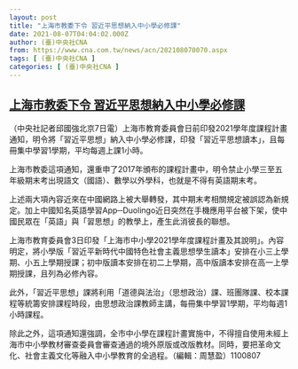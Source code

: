 ```yaml
---
layout: post
title: "上海市教委下令 習近平思想納入中小學必修課"
date: 2021-08-07T04:04:02.000Z
author: (臺)中央社CNA
from: https://www.cna.com.tw/news/acn/202108070070.aspx
tags: [ (臺)中央社CNA ]
categories: [ (臺)中央社CNA ]
---
```

<!--1628309042000-->
[上海市教委下令 習近平思想納入中小學必修課](https://www.cna.com.tw/news/acn/202108070070.aspx)
------

<div>
<div></div><div class="paragraph"><p>（中央社記者邱國強北京7日電）上海市教育委員會日前印發2021學年度課程計畫通知，明令將「習近平思想」納入中小學必修課，印發「習近平思想讀本」，且每冊集中學習1學期，平均每週上課1小時。</p><p>上海市教委這項通知，還重申了2017年頒布的課程計畫中，明令禁止小學三至五年級期末考出現語文（國語）、數學以外學科，也就是不得有英語期末考。</p><p>上述兩大項內容近來在中國網路上被大舉轉發，其中期末考相關規定被誤認為新規定。加上中國知名英語學習App─Duolingo近日突然在手機應用平台被下架，使中國民眾在「英語」與「習思想」的教學上，產生此消彼長的聯想。</p><p>上海市教育委員會3日印發「上海市中小學2021學年度課程計畫及其說明」。內容明定，將小學版「習近平新時代中國特色社會主義思想學生讀本」安排在小三上學期、小五上學期授課；初中版讀本安排在初二上學期，高中版讀本安排在高一上學期授課，且列為必修內容。</p><p>此外，「習近平思想」課將利用「道德與法治」（思想政治）課、班團隊課、校本課程等統籌安排課程時段，由思想政治課教師主講，每冊集中學習1學期，平均每週1小時課程。</p><p>除此之外，這項通知還強調，全市中小學在課程計畫實施中，不得擅自使用未經上海市中小學教材審查委員會審查通過的境外原版或改版教材。同時，要把革命文化、社會主義文化等融入中小學教育的全過程。（編輯：周慧盈）1100807</p></div>
</div>
